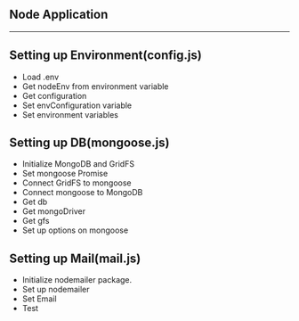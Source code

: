 ## Node Application
<hr>

## Setting up Environment(config.js)
- Load .env
- Get nodeEnv from environment variable
- Get configuration
- Set envConfiguration variable
- Set environment variables

## Setting up DB(mongoose.js)
- Initialize MongoDB and GridFS
- Set mongoose Promise
- Connect GridFS to mongoose
- Connect mongoose to MongoDB
- Get db
- Get mongoDriver
- Get gfs
- Set up options on mongoose

## Setting up Mail(mail.js)
- Initialize nodemailer package.
- Set up nodemailer
- Set Email
- Test

## 